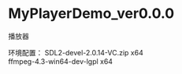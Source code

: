 # MyPlayerDemo_ver0.0.0
播放器

环境配置：
  SDL2-devel-2.0.14-VC.zip x64
  <br>
  ffmpeg-4.3-win64-dev-lgpl x64
